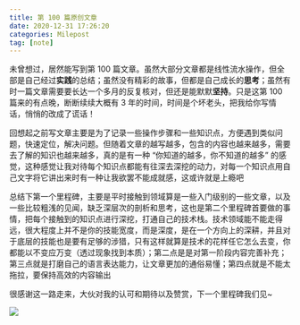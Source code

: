 ```yaml
---
title: 第 100 篇原创文章
date: 2020-12-31 17:26:20
categories: Milepost
tag: [note]
---
```


未曾想过，居然能写到第 100 篇文章。虽然大部分文章都是线性流水操作，但全部是自己经过**实践**的总结；虽然没有精彩的故事，但都是自己成长的**思考**；虽然有时一篇文章需要要长达一个多月的反复核对，但还是能默默**坚持**。只是这第 100 篇来的有点晚，断断续续大概有 3 年的时间，时间是个坏老头，把我给你写情话，悄悄的改成了谎话！

<!-- more -->

回想起之前写文章主要是为了记录一些操作步骤和一些知识点，方便遇到类似问题，快速定位，解决问题。但随着文章的越写越多，包含的内容也越来越多，需要去了解的知识也越来越多，真的是有一种 “你知道的越多，你不知道的越多” 的感觉，这种感觉让我对待每个知识点都能有往深去深挖的动力，对每一个知识点用自己文字将它讲出来时有一种让我欲罢不能成就感，这或许就是上瘾吧

总结下第一个里程碑，主要是平时接触到领域算是一些入门级别的一些文章，以及一些比较粗浅的见闻，缺乏深层次的剖析和思考，这也是第二个里程碑首要做的事情，把每个接触到的知识点进行深挖，打通自己的技术栈。技术领域能不能走得远，很大程度上并不是你的技能宽度，而是深度，是在一个方向上的深耕，并且对于底层的技能也是要有足够的涉猎，只有这样就算是技术的花样任它怎么去变，你都能以不变应万变（透过现象找到本质）；第二点是是对第一阶段内容完善补充；第三点就是打磨自己的语言表达能力，让文章更加的通俗易懂；第四点就是不能太拖拉，要保持高效的内容输出

很感谢这一路走来，大伙对我的认可和期待以及赞赏，下一个里程碑我们见~

![](https://res.cloudinary.com/incoder/image/upload/v1611485411/blog/milepost1-admire.png)